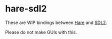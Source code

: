 # hare-sdl2

These are WIP bindings between [Hare] and [SDL2].

Please do not make GUIs with this.

[Hare]: https://harelang.org
[SDL2]: https://libsdl.org
